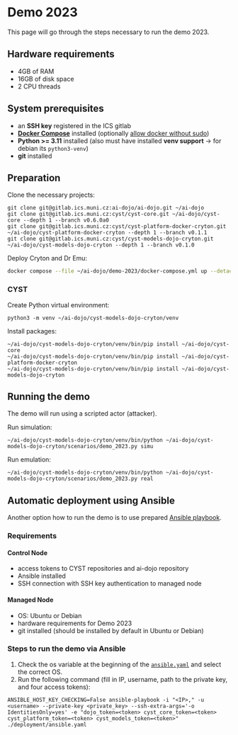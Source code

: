 # Demo 2023
This page will go through the steps necessary to run the demo 2023.

## Hardware requirements

* 4GB of RAM
* 16GB of disk space
* 2 CPU threads

## System prerequisites

- an **SSH key** registered in the ICS gitlab
- **[Docker Compose](https://docs.docker.com/engine/install/debian/)** installed (optionally [allow docker without sudo](https://docs.docker.com/engine/install/linux-postinstall/#manage-docker-as-a-non-root-user))
- **Python >= 3.11** installed (also must have installed **venv support** -> for debian its `python3-venv`)
- **git** installed

## Preparation
Clone the necessary projects:
```shell
git clone git@gitlab.ics.muni.cz:ai-dojo/ai-dojo.git ~/ai-dojo
git clone git@gitlab.ics.muni.cz:cyst/cyst-core.git ~/ai-dojo/cyst-core --depth 1 --branch v0.6.0a0
git clone git@gitlab.ics.muni.cz:cyst/cyst-platform-docker-cryton.git ~/ai-dojo/cyst-platform-docker-cryton --depth 1 --branch v0.1.1
git clone git@gitlab.ics.muni.cz:cyst/cyst-models-dojo-cryton.git ~/ai-dojo/cyst-models-dojo-cryton --depth 1 --branch v0.1.0
```

Deploy Cryton and Dr Emu:
```bash
docker compose --file ~/ai-dojo/demo-2023/docker-compose.yml up --detach
```

### CYST
Create Python virtual environment:
```shell
python3 -m venv ~/ai-dojo/cyst-models-dojo-cryton/venv
```

Install packages:
```shell
~/ai-dojo/cyst-models-dojo-cryton/venv/bin/pip install ~/ai-dojo/cyst-core
~/ai-dojo/cyst-models-dojo-cryton/venv/bin/pip install ~/ai-dojo/cyst-platform-docker-cryton
~/ai-dojo/cyst-models-dojo-cryton/venv/bin/pip install ~/ai-dojo/cyst-models-dojo-cryton
```

## Running the demo
The demo will run using a scripted actor (attacker).

Run simulation:
```shell
~/ai-dojo/cyst-models-dojo-cryton/venv/bin/python ~/ai-dojo/cyst-models-dojo-cryton/scenarios/demo_2023.py simu
```

Run emulation:
```shell
~/ai-dojo/cyst-models-dojo-cryton/venv/bin/python ~/ai-dojo/cyst-models-dojo-cryton/scenarios/demo_2023.py real
```

## Automatic deployment using Ansible
Another option how to run the demo is to use prepared [Ansible playbook](./deployment/ansible.yaml).

### Requirements
#### Control Node
- access tokens to CYST repositories and ai-dojo repository
- Ansible installed
- SSH connection with SSH key authentication to managed node

#### Managed Node
- OS: Ubuntu or Debian
- hardware requirements for Demo 2023
- git installed (should be installed by default in Ubuntu or Debian)

### Steps to run the demo via Ansible
1. Check the os variable at the beginning of the [`ansible.yaml`](./deployment/ansible.yaml) and select the correct OS.
2. Run the following command (fill in IP, username, path to the private key, and four access tokens):
```shell
ANSIBLE_HOST_KEY_CHECKING=False ansible-playbook -i "<IP>," -u <username> --private-key <private_key> --ssh-extra-args='-o IdentitiesOnly=yes' -e "dojo_token=<token> cyst_core_token=<token> cyst_platform_token=<token> cyst_models_token=<token>" ./deployment/ansible.yaml
```
